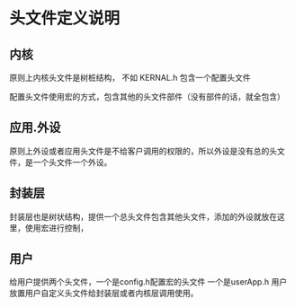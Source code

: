 # 头文件定义说明

## 内核

原则上内核头文件是树桩结构，
不如 KERNAL.h 包含一个配置头文件

配置头文件使用宏的方式，包含其他的头文件部件（没有部件的话，就全包含）


## 应用.外设

原则上外设或者应用头文件是不给客户调用的权限的，所以外设是没有总的头文件，是一个头文件一个外设。

## 封装层

封装层也是树状结构，提供一个总头文件包含其他头文件，添加的外设就放在这里，使用宏进行控制，

## 用户

给用户提供两个头文件，一个是config.h配置宏的头文件
一个是userApp.h 用户放置用户自定义头文件给封装层或者内核层调用使用。

